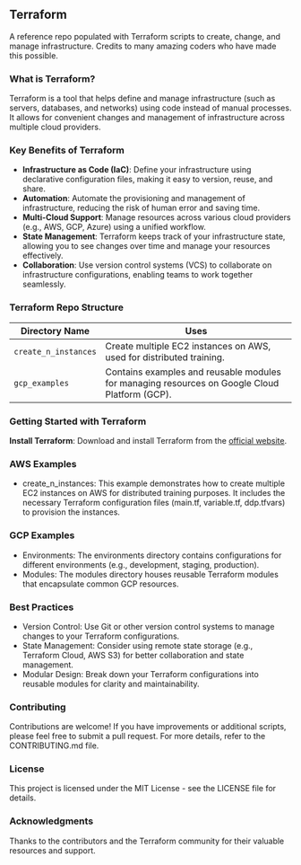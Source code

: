 ## Terraform
A reference repo populated with Terraform scripts to create, change, and manage infrastructure. Credits to many amazing coders who have made this possible.

### What is Terraform?
Terraform is a tool that helps define and manage infrastructure (such as servers, databases, and networks) using code instead of manual processes. It allows for convenient changes and management of infrastructure across multiple cloud providers.

### Key Benefits of Terraform
- **Infrastructure as Code (IaC)**: Define your infrastructure using declarative configuration files, making it easy to version, reuse, and share.
- **Automation**: Automate the provisioning and management of infrastructure, reducing the risk of human error and saving time.
- **Multi-Cloud Support**: Manage resources across various cloud providers (e.g., AWS, GCP, Azure) using a unified workflow.
- **State Management**: Terraform keeps track of your infrastructure state, allowing you to see changes over time and manage your resources effectively.
- **Collaboration**: Use version control systems (VCS) to collaborate on infrastructure configurations, enabling teams to work together seamlessly.

### Terraform Repo Structure
| Directory Name       | Uses                                                                 |
|----------------------|----------------------------------------------------------------------|
| `create_n_instances` | Create multiple EC2 instances on AWS, used for distributed training. |
| `gcp_examples`       | Contains examples and reusable modules for managing resources on Google Cloud Platform (GCP). |

### Getting Started with Terraform

**Install Terraform**: Download and install Terraform from the [official website](https://www.terraform.io/downloads.html).

### AWS Examples
- create_n_instances: This example demonstrates how to create multiple EC2 instances on AWS for distributed training purposes. It includes the necessary Terraform configuration files (main.tf, variable.tf, ddp.tfvars) to provision the instances.

### GCP Examples
- Environments: The environments directory contains configurations for different environments (e.g., development, staging, production).
- Modules: The modules directory houses reusable Terraform modules that encapsulate common GCP resources.

### Best Practices

- Version Control: Use Git or other version control systems to manage changes to your Terraform configurations.
- State Management: Consider using remote state storage (e.g., Terraform Cloud, AWS S3) for better collaboration and state management.
- Modular Design: Break down your Terraform configurations into reusable modules for clarity and maintainability.

### Contributing
Contributions are welcome! If you have improvements or additional scripts, please feel free to submit a pull request. For more details, refer to the CONTRIBUTING.md file.

### License
This project is licensed under the MIT License - see the LICENSE file for details.

### Acknowledgments
Thanks to the contributors and the Terraform community for their valuable resources and support.